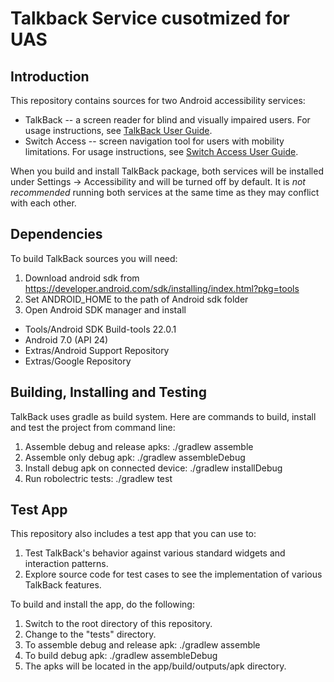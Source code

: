 # Talkback Service cusotmized for UAS 

## Introduction

This repository contains sources for two Android accessibility services:

* TalkBack -- a screen reader for blind and visually impaired users. For usage instructions, see [TalkBack User Guide](https://support.google.com/accessibility/android/answer/6283677?hl=en).
* Switch Access -- screen navigation tool for users with mobility limitations. For usage instructions, see [Switch Access User Guide](https://support.google.com/accessibility/android/answer/6122836?hl=en).

When you build and install TalkBack package, both services will be installed under Settings -> Accessibility and will be turned off by default. It is *not recommended* running both services at the same time as they may conflict with each other.


## Dependencies
To build TalkBack sources you will need:

1. Download android sdk from <https://developer.android.com/sdk/installing/index.html?pkg=tools>
2. Set ANDROID_HOME to the path of Android sdk folder
3. Open Android SDK manager and install
  - Tools/Android SDK Build-tools 22.0.1
  - Android 7.0 (API 24)
  - Extras/Android Support Repository
  - Extras/Google Repository


## Building, Installing and Testing
TalkBack uses gradle as build system.
Here are commands to build, install and test the project from command line:

1. Assemble debug and release apks: ./gradlew assemble
2. Assemble only debug apk: ./gradlew assembleDebug
3. Install debug apk on connected device: ./gradlew installDebug
4. Run robolectric tests: ./gradlew test


## Test App
This repository also includes a test app that you can use to:

1. Test TalkBack's behavior against various standard widgets and interaction patterns.
2. Explore source code for test cases to see the implementation of various TalkBack features.

To build and install the app, do the following:

1. Switch to the root directory of this repository.
2. Change to the "tests" directory.
3. To assemble debug and release apk: ./gradlew assemble
4. To build debug apk: ./gradlew assembleDebug
5. The apks will be located in the app/build/outputs/apk directory.
